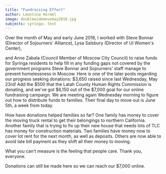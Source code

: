 ```yaml
---
title: "Fundraising Effort"
author: Leontina Hormel
image: doublewidemovemay2018.jpg
subjects: syringa; test
---
```


Over the month of May and early June 2018, I worked with Steve Bonnar (Director of Sojourners' Alliance), Lysa Salsbury (Director of UI Women's Center), 
<!--more-->
and Anne Zabala (Council Member of Moscow City Council) to raise funds for Syringa residents to help fill in any funding gaps not covered by the government programs Steve Bonnar and Sojourners' staff manage to prevent homelessness in Moscow. 
Here is one of the later posts regarding our progress seeking donations:  $3,650 raised since last Wednesday, May 23rd! 
Add the $500 that the Latah County Human Rights Commission is donating, and we've got $6,150 out of the $7,000 goal for our online fundraising campaign. 
We are meeting again Wednesday morning to figure out how to distribute funds to families. 
Their final day to move out is June 5th, a week from today.

How have donations helped families so far? One family has money to cover the moving truck rental to get their belongings to northern California. 
Another family that is trying to fix up their new house that needs lots of TLC has money for construction materials. 
Two families have money now to cover lot rent for the next month, as well as deposits. 
Others are now able to avoid late bill payment as they shift all their money to moving.

What you can't measure is the feeling that people care.
Thank you, everyone.

Donations can still be made here so we can reach our $7,000 online.
